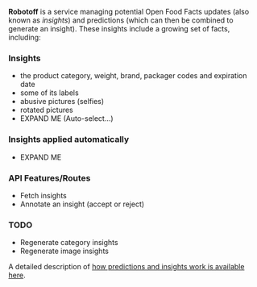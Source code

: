 **Robotoff** is a service managing potential Open Food Facts updates (also known as _insights_) and predictions (which can then be combined to generate an insight).
These insights include a growing set of facts, including:

### Insights 
- the product category, weight, brand, packager codes and expiration date
- some of its labels
- abusive pictures (selfies)
- rotated pictures
- EXPAND ME (Auto-select…)

### Insights applied automatically

- EXPAND ME

### API Features/Routes
- Fetch insights
- Annotate an insight (accept or reject)

### TODO
- Regenerate category insights
- Regenerate image insights

A detailed description of [how predictions and insights work is available here](https://openfoodfacts.github.io/robotoff/explanations/predictions/).
